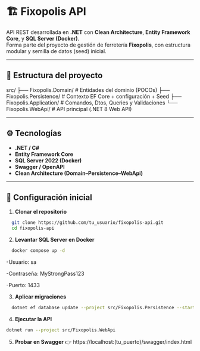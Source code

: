 # 🏗️ Fixopolis API

API REST desarrollada en **.NET** con **Clean Architecture**, **Entity Framework Core**, y **SQL Server (Docker)**.  
Forma parte del proyecto de gestión de ferretería **Fixopolis**, con estructura modular y semilla de datos (seed) inicial.

---

## 📂 Estructura del proyecto

src/
├── Fixopolis.Domain/ # Entidades del dominio (POCOs)
├── Fixopolis.Persistence/ # Contexto EF Core + configuración + Seed
├── Fixopolis.Application/ # Comandos, Dtos, Queries y Validaciones
└── Fixopolis.WebApi/ # API principal (.NET 8 Web API)

---

## ⚙️ Tecnologías

- **.NET / C#**
- **Entity Framework Core**
- **SQL Server 2022 (Docker)**
- **Swagger / OpenAPI**
- **Clean Architecture (Domain–Persistence–WebApi)**

---

## 🧱 Configuración inicial

1. **Clonar el repositorio**

```bash
  git clone https://github.com/tu_usuario/fixopolis-api.git
  cd fixopolis-api
```

2. **Levantar SQL Server en Docker**

```bash
  docker compose up -d
```

-Usuario: sa

-Contraseña: MyStrongPass123

-Puerto: 1433

3. **Aplicar migraciones**

```bash
  dotnet ef database update --project src/Fixopolis.Persistence --startup-project src/Fixopolis.WebApi
```

4. **Ejecutar la API**

```bash
dotnet run --project src/Fixopolis.WebApi
```

5. **Probar en Swagger**
   👉 https://localhost:(tu_puerto)/swagger/index.html
